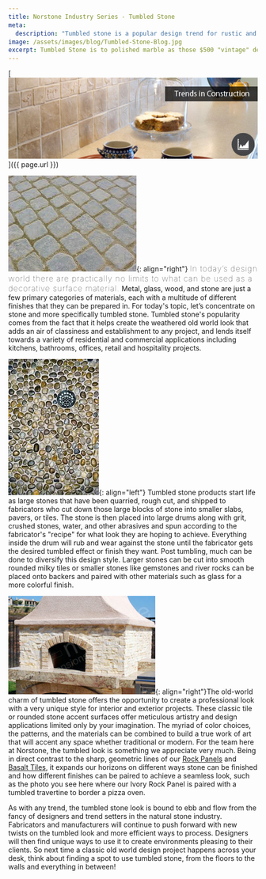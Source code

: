 ```yaml
---
title: Norstone Industry Series - Tumbled Stone
meta:
  description: "Tumbled stone is a popular design trend for rustic and traditional spaces. Learn about designing with these stones and their properties."
image: /assets/images/blog/Tumbled-Stone-Blog.jpg
excerpt: Tumbled Stone is to polished marble as those $500 "vintage" designer jeans are to a brand new pair of Levis. Have no fear Norstonians, this isn't SAT English - but it is our latest Blog where we take a closer look at what all the fuss is about when you take a perfectly good stone and make it look old.
---
```


[![](/assets/images/blog/Tumbled-Stone-Blog.jpg)]({{ page.url }})

![](/assets/images/blog/Tumbled-Stone-Pavers.jpg){: align="right"} <span style="font-size:16px;font-weight:lighter;letter-spacing:1px">In today’s design world there are practically no limits to what can be used as a decorative surface material.</span> Metal, glass, wood, and stone are just a few primary categories of materials, each with a multitude of different finishes that they can be prepared in. For today's topic, let’s concentrate on stone and more specifically tumbled stone. Tumbled stone's popularity comes from the fact that it helps create the weathered old world look that adds an air of classiness and establishment to any project, and lends itself towards a variety of residential and commercial applications including kitchens, bathrooms, offices, retail and hospitality projects.

![](/assets/images/blog/Tumbled-Stone-Shower-Floor.jpg){: align="left"} Tumbled stone products start life as large stones that have been quarried, rough cut, and shipped to fabricators who cut down those large blocks of stone into smaller slabs, pavers, or tiles. The stone is then placed into large drums along with grit, crushed stones, water, and other abrasives and spun according to the fabricator's "recipe" for what look they are hoping to achieve. Everything inside the drum will rub and wear against the stone until the fabricator gets the desired tumbled effect or finish they want. Post tumbling, much can be done to diversify this design style. Larger stones can be cut into smooth rounded milky tiles or smaller stones like gemstones and river rocks can be placed onto backers and paired with other materials such as glass for a more colorful finish.

![](/assets/images/blog/Tumbed-Stone-with-Rock-Panels.jpg){: align="right"}The old-world charm of tumbled stone offers the opportunity to create a professional look with a very unique style for interior and exterior projects. These classic tile or rounded stone accent surfaces offer meticulous artistry and design applications limited only by your imagination. The myriad of color choices, the patterns, and the materials can be combined to build a true work of art that will accent any space whether traditional or modern. For the team here at Norstone, the tumbled look is something we appreciate very much. Being in direct contrast to the sharp, geometric lines of our [Rock Panels](/products/stacked-stone-cladding/) and [Basalt Tiles](/products/modern-wall-tile/), it expands our horizons on different ways stone can be finished and how different finishes can be paired to achieve a seamless look, such as the photo you see here where our Ivory Rock Panel is paired with a tumbled travertine to border a pizza oven.

As with any trend, the tumbled stone look is bound to ebb and flow from the fancy of designers and trend setters in the natural stone industry. Fabricators and manufacturers will continue to push forward with new twists on the tumbled look and more efficient ways to process. Designers will then find unique ways to use it to create environments pleasing to their clients. So next time a classic old world design project happens across your desk, think about finding a spot to use tumbled stone, from the floors to the walls and everything in between!
